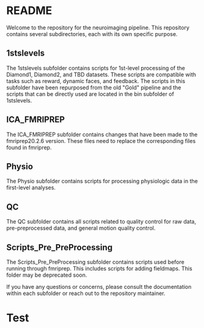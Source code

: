 # README
Welcome to the repository for the neuroimaging pipeline. This repository contains several subdirectories, each with its own specific purpose.

## 1stslevels
The 1stslevels subfolder contains scripts for 1st-level processing of the Diamond1, Diamond2, and TBD datasets. These scripts are compatible with tasks such as reward, dynamic faces, and feedback. The scripts in this subfolder have been repurposed from the old "Gold" pipeline and the scripts that can be directly used are located in the bin subfolder of 1stslevels.

## ICA_FMRIPREP
The ICA_FMRIPREP subfolder contains changes that have been made to the fmriprep20.2.6 version. These files need to replace the corresponding files found in fmriprep.

## Physio
The Physio subfolder contains scripts for processing physiologic data in the first-level analyses.

## QC
The QC subfolder contains all scripts related to quality control for raw data, pre-preprocessed data, and general motion quality control.

## Scripts_Pre_PreProcessing
The Scripts_Pre_PreProcessing subfolder contains scripts used before running through fmriprep. This includes scripts for adding fieldmaps. This folder may be deprecated soon.

If you have any questions or concerns, please consult the documentation within each subfolder or reach out to the repository maintainer.



# Test
